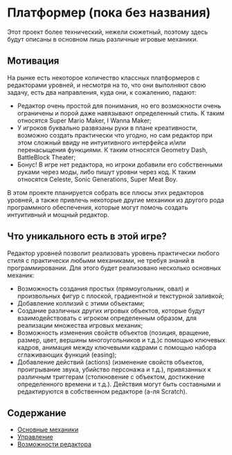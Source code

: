 # Платформер (пока без названия)

Этот проект более технический, нежели сюжетный, поэтому здесь будут описаны в основном лишь различные игровые механики.

## Мотивация

На рынке есть некоторое количество классных платформеров с редакторами уровней, и несмотря на то, что они выполняют свою
задачу, есть два направления, куда они, к сожалению, падают:

- Редактор очень простой для понимания, но его возможности очень ограничены и порой даже навязывают определенный стиль.
  К таким относятся Super Mario Maker, I Wanna Maker;
- У игроков буквально развязаны руки в плане креативности, возможно создать практически что угодно, но сам редактор при
  этом сложный ввиду не интуитивного интерфейса и/или перенасыщения функциями. К таким относятся Geometry Dash,
  BattleBlock Theater;
- Бонус! В игре нет редактора, но игроки добавили его собственными руками через моды, либо пишут уровни через код. К
  таким относятся Celeste, Sonic Generations, Super Meat Boy.

В этом проекте планируется собрать все плюсы этих редакторов уровней, а также привлечь некоторые другие механики из
другого рода программного обеспечения, которые могут помочь создать интуитивный и мощный редактор.

## Что уникального есть в этой игре?

Редактор уровней позволит реализовать уровень практически любого стиля с практически любыми механиками, не требуя знаний
в программировании. Для этого будет реализовано несколько основных механик:

- Возможность создания простых (прямоугольник, овал) и произвольных фигур с плоской, градиентной и текстурной заливкой;
- Добавление коллизий с этими объектами;
- Создание различных других игровых объектов, которые будут взаимодействовать с игроком определенным образом, для
  реализации множества игровых механик;
- Возможность изменения свойств объектов (позиция, вращение, размер, цвет, вершины многоугольников и т.д.)с помощью
  ключевых кадров, анимация между ключевыми кадрами с помощью набора сглаживающих функций (easing);
- Добавление действий (actions) (изменение свойств объектов, проигрывание звука, убийство персонажа и т.д.), привязанных
  к различным триггерам (столкновение с объектом, достижение определенного времени и т.д.). Действия могут быть
  составными и редактируются в собственном редакторе (а-ля Scratch).

## Содержание

- [Основные механики](basics.md)
- [Управление](controls.md)
- [Возможности редактора](editor.md)
